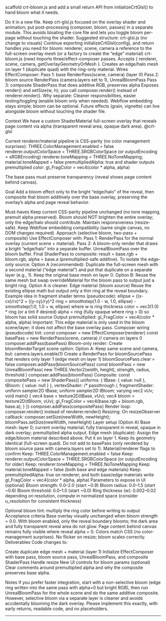 scaffold crt-bloom.js and add a small return API from initializeCrtGlsl() to hand bloom what it needs.

Do it in a new file. Keep crt-glsl.js focused on the overlay shader and animation; put post-processing (composer, bloom, passes) in a separate module. This avoids bloating the core file and lets you toggle bloom per-page without touching the shader.
Suggested structure:
crt-glsl.js (no change to visuals)
Continue exporting initializeCrtGlsl(config), and return handles you need for bloom:
renderer, scene, camera
a reference to the full-screen overlay mesh (or a factory to create the “edge” material)
crt-bloom.js (new)
Imports three/effect-composer passes.
Accepts { renderer, scene, camera, getOverlayGeometryOrMesh }.
Creates an edge/halo mesh on layer 1 (duplicate quad) with the ring-only material.
Wires EffectComposer:
Pass 1: base RenderPass(scene, camera) (layer 0)
Pass 2: bloom source RenderPass (camera.layers set to 1), UnrealBloomPass
Pass 3: composite ShaderPass that does additive RGB, preserves alpha
Exposes render() and setSize(w, h); you call composer.render() instead of renderer.render().
Why separate:
Cleaner responsibilities, easier testing/toggling (enable bloom only when needed).
Webflow embedding stays simple; bloom can be optional.
Future effects (grain, vignette) can live alongside bloom without touching the shader file.

Context
We have a custom ShaderMaterial full-screen overlay that reveals page content via alpha (transparent reveal area, opaque dark area). @crt-glsl

Current renderer/material pipeline is CSS-parity (no color management surprises):
THREE.ColorManagement.enabled = false
renderer.outputColorSpace = THREE.SRGBColorSpace (or outputEncoding = sRGBEncoding)
renderer.toneMapping = THREE.NoToneMapping; material.toneMapped = false
premultipliedAlpha: true and shader outputs premultiplied color: gl_FragColor = vec4(color * alpha, alpha)

The base pass must preserve transparency (reveal shows page content behind canvas).

Goal
Add a bloom effect only to the bright “edge/halo” of the reveal, then composite that bloom additively over the base overlay, preserving the overlay’s alpha and page reveal behavior.

Must-haves
Keep current CSS-parity pipeline unchanged (no tone mapping, premult alpha preserved).
Bloom should NOT brighten the entire overlay; only the edge/halo should contribute.
Maintain responsiveness (resize-safe).
Keep Webflow embedding compatibility (same single canvas, no DOM changes required).
Approach (selective bloom, two-pass + composite)
Use EffectComposer with:
Pass 1: RenderPass for the normal overlay (current scene + material).
Pass 2: A bloom-only render that draws a bright “edge/halo” into a separate buffer.
UnrealBloomPass over the bloom buffer.
Final ShaderPass to composite: result = base.rgb + bloom.rgb, alpha = base.a (premultiplied-safe additive).
To isolate the edge-only source:
Option A (recommended): Duplicate the full-screen mesh with a second material (“edge material”) and put that duplicate on a separate layer (e.g., 1). Keep the original base mesh on layer 0.
Option B: Reuse the same mesh but swap overrideMaterial for the bloom pass to output just a bright ring. Option A is cleaner.
Edge material (bloom source)
Reuse the existing ellipse math but output only a thin ring at the reveal boundary.
Example idea in fragment shader terms (pseudocode):
ellipse = ((x-cx)/rx)^2 + ((y-cy)/ry)^2
ring = smoothstep(1.0 - w, 1.0, ellipse) - smoothstep(1.0, 1.0 + w, ellipse) where w is ring thickness
color = vec3(1.0) * ring (or a tint if desired)
alpha = ring (fully opaque where ring > 0) so bloom has solid source
Output premultiplied: gl_FragColor = vec4(color * alpha, alpha)
Important: This edge material is only used in the bloom scene/layer; it does not affect the base overlay pass.
Composer wiring (pseudocode)
Init:
const composer = new EffectComposer(renderer)
const basePass = new RenderPass(scene, camera) // camera on layers 0
composer.addPass(basePass)
Bloom-only render:
Create bloomRenderTarget scene option:
Option A: Keep same scene and camera, but:
camera.layers.enable(1)
Create a RenderPass for bloomSourcePass that renders only layer 1 (edge mesh on layer 1)
bloomSourcePass.clear = false
composer.addPass(bloomSourcePass)
const bloomPass = new UnrealBloomPass(
new THREE.Vector2(width, height),
strength, radius, threshold
)
composer.addPass(bloomPass)
Composite:
const compositePass = new ShaderPass({
uniforms: { tBase: { value: null }, tBloom: { value: null } },
vertexShader: /* passthrough /,
fragmentShader: uniform sampler2D tBase; uniform sampler2D tBloom; varying vec2 vUv; void main() { vec4 base = texture2D(tBase, vUv); vec4 bloom = texture2D(tBloom, vUv); gl_FragColor = vec4(base.rgb + bloom.rgb, base.a); }
})
composer.addPass(compositePass)
Render loop:
composer.render() instead of renderer.render()
Resizing:
On resizeObserver callback: composer.setSize(newWidth, newHeight); bloomPass.setSize(newWidth, newHeight)
Layer setup (Option A)
Base mesh: layer 0; current overlay material; fully transparent in reveal, opaque in dark overlay; premultiplied alpha output.
Edge mesh (duplicate):
Assign the edge/bloom material described above.
Put it on layer 1.
Keep its geometry identical (full-screen quad).
Do not add to basePass (only rendered by bloom source pass with camera.layers set to 1).
Material/renderer flags to confirm
Keep: THREE.ColorManagement.enabled = false
Keep: renderer.outputColorSpace = THREE.SRGBColorSpace (or outputEncoding for older)
Keep: renderer.toneMapping = THREE.NoToneMapping
Keep: material.toneMapped = false (both base and edge materials)
Keep: premultipliedAlpha: true on renderer; and both base/edge materials write gl_FragColor = vec4(color * alpha, alpha)
Parameters to expose in UI (optional)
Bloom strength: 0.0–2.0 (start ~0.9)
Bloom radius: 0.0–1.5 (start ~0.6)
Bloom threshold: 0.0–1.0 (start ~0.0)
Ring thickness (w): 0.002–0.02 depending on resolution, compute in normalized space (consider u_resolution for consistent thickness)


Optional bloom tint: multiply the ring color before writing to output
Acceptance criteria
Base overlay visually unchanged when bloom strength = 0.0.
With bloom enabled, only the reveal boundary blooms; the dark area and fully transparent reveal area do not glow.
Page content behind canvas remains fully visible where reveal alpha = 0.
Colors match CSS (no color-management surprises).
No flicker on resize; bloom scales correctly.
Deliverables
Code changes to:

Create duplicate edge mesh + material (layer 1)
Initialize EffectComposer with base pass, bloom source pass, UnrealBloomPass, and composite ShaderPass
Handle resize
New UI controls for bloom params (optional)
Clear comments around premultiplied alpha and why the composite preserves base alpha.

Notes
If you prefer faster integration, start with a non-selective bloom (edge ring written into the same pass with alpha=0 but bright RGB), then run UnrealBloomPass for the whole scene and do the same additive composite. However, selective bloom via a separate layer is cleaner and avoids accidentally blooming the dark overlay.
Please implement this exactly, with early returns, readable code, and no placeholders.

---


